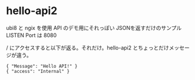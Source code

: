 # hello-api2

ubi8 と ngix を使用
API のデモ用にそれっぽい JSONを返すだけのサンプル
LISTEN Port は 8080

/ にアクセスすると以下が返る。それだけ。hello-api2 とちょっとだけメッセージが違う。

```
{ "Message": "Hello API!" }
{ "access": "Internal" }
```

